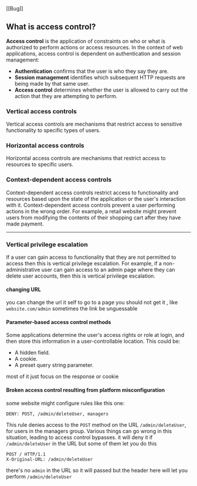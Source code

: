 [[Bug]]

## What is access control?

**Access control** is the application of constraints on who or what is authorized to perform actions or access resources. In the context of web applications, access control is dependent on authentication and session management:

- **Authentication** confirms that the user is who they say they are.
- **Session management** identifies which subsequent HTTP requests are being made by that same user.
- **Access control** determines whether the user is allowed to carry out the action that they are attempting to perform.

### Vertical access controls

Vertical access controls are mechanisms that restrict access to sensitive functionality to specific types of users.
### Horizontal access controls

Horizontal access controls are mechanisms that restrict access to resources to specific users.

### Context-dependent access controls

Context-dependent access controls restrict access to functionality and resources based upon the state of the application or the user's interaction with it.
Context-dependent access controls prevent a user performing actions in the wrong order. For example, a retail website might prevent users from modifying the contents of their shopping cart after they have made payment.

----

### Vertical privilege escalation

If a user can gain access to functionality that they are not permitted to access then this is vertical privilege escalation. For example, if a non-administrative user can gain access to an admin page where they can delete user accounts, then this is vertical privilege escalation.

#### changing URL

you can change the url it self to go to  a page you should not get it , like `website.com/admin`
sometimes the link be unguessable  

#### Parameter-based access control methods

Some applications determine the user's access rights or role at login, and then store this information in a user-controllable location. This could be:

- A hidden field.
- A cookie.
- A preset query string parameter.

most of it just focus on the response or cookie 
#### Broken access control resulting from platform misconfiguration
some website might configure rules like this one:

`DENY: POST, /admin/deleteUser, managers`

This rule denies access to the `POST` method on the URL `/admin/deleteUser`, for users in the managers group. Various things can go wrong in this situation, leading to access control bypasses.
it will deny it if `/admin/deleteUser` in the URL  but some of them let you do this 
```
POST / HTTP/1.1 
X-Original-URL: /admin/deleteUser
```
there's no `admin` in the URL so it will passed but the header here will let you perform `/admin/deleteUser`